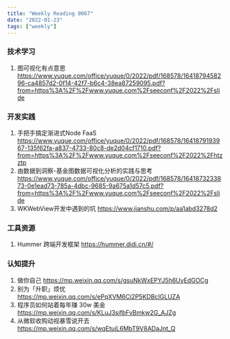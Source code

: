 ```yaml
---
title: "Weekly Reading 0067"
date: "2022-01-23"
tags: ["weekly"]
---
```


### 技术学习
1. 图可视化有点意思 https://www.yuque.com/office/yuque/0/2022/pdf/168578/1641879458296-ca4857d2-0f14-42f7-b6c4-38ea87259095.pdf?from=https%3A%2F%2Fwww.yuque.com%2Fseeconf%2F2022%2Fslide

### 开发实践
1. ⼿把⼿搞定渐进式Node FaaS https://www.yuque.com/office/yuque/0/2022/pdf/168578/1641879193967-135f62fa-a837-4733-80c8-de2d04cf1710.pdf?from=https%3A%2F%2Fwww.yuque.com%2Fseeconf%2F2022%2Fhtzztp
2. 由数据到洞察-基⾦图数据可视化分析的实践与思考 https://www.yuque.com/office/yuque/0/2022/pdf/168578/1641873233873-0e1ead73-785a-4dbc-9685-9a675a1d57c5.pdf?from=https%3A%2F%2Fwww.yuque.com%2Fseeconf%2F2022%2Fslide
3. WKWebView开发中遇到的坑 https://www.jianshu.com/p/aa1abd3278d2

### 工具资源
1. Hummer 跨端开发框架 https://hummer.didi.cn/#/
### 认知提升
1. 做你自己 https://mp.weixin.qq.com/s/gsuNkWxEPYJ5h6UyEdGOCg
2. 别为「升职」烦忧 https://mp.weixin.qq.com/s/ePqXVM6Ci2P5KDBcIGLUZA
3. 程序员如何站着每年赚 30w 美金 https://mp.weixin.qq.com/s/KLuJ3sifbFvBmkw2G_AJZg
4. 从微软收购动视暴雪说开去 https://mp.weixin.qq.com/s/wqEtujL6MbT9V8ADaJnt_Q